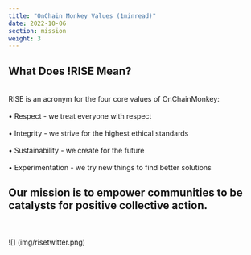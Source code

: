 ```yaml
---
title: "OnChain Monkey Values (1minread)"
date: 2022-10-06
section: mission
weight: 3
---
```



## What Does !RISE Mean?
\
RISE is an acronym for the four core values of OnChainMonkey:
\
\
•	Respect - we treat everyone with respect
\
\
•	Integrity - we strive for the highest ethical standards
\
\
•	Sustainability - we create for the future
\
\
•	Experimentation - we try new things to find better solutions

## Our mission is to empower communities to be catalysts for positive collective action.
\
\
![] (img/risetwitter.png)


